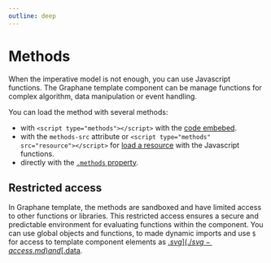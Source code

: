 ```yaml
---
outline: deep
---
```


# Methods

When the imperative model is not enough, you can use Javascript functions. The Graphane template
component can be manage functions for complex algorithm, data manipulation or event handling.

You can load the method with several methods:

- with `<script type="methods"></script>` with the [code embebed](embebed.md).
- with the `methods-src` attribute or `<script type="methods" src="resource"></script>`
  for [load a resource](external.md) with the Javascript functions.
- directly with the [`.methods` property](property.md).

## Restricted access

In Graphane template, the methods are sandboxed and have limited access to other functions or
libraries. This restricted access ensures a secure and predictable environment for evaluating
functions within the component. You can use global objects and functions, to made dynamic imports
and use `$` for access to template component elements as [$.svg](./svg-access.md) and 
[$.data](./data-access.md).